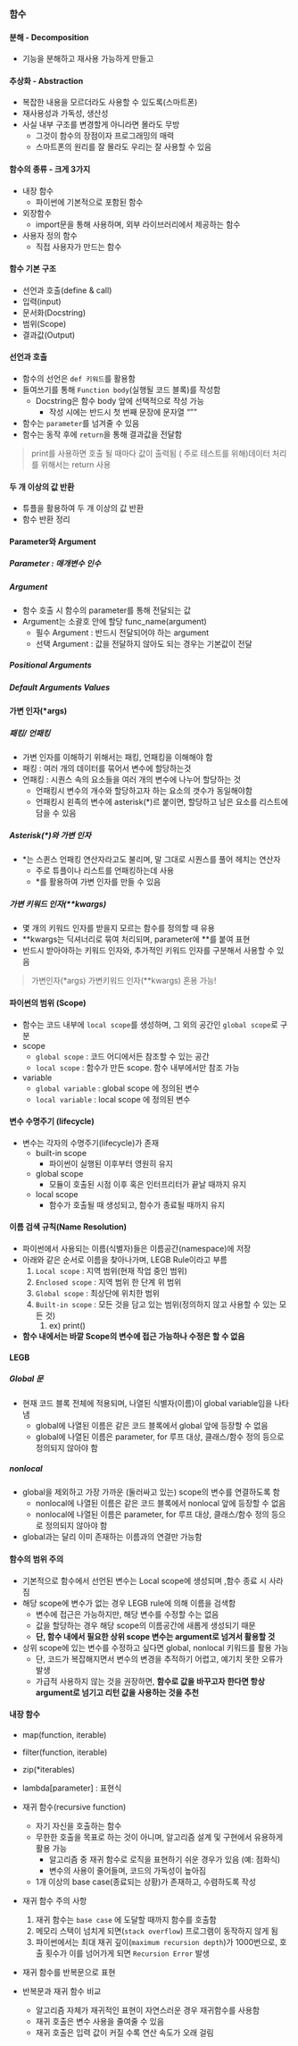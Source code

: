 ### 함수

#### 분해 - Decomposition

- 기능을 분해하고 재사용 가능하게 만들고

#### 추상화 - Abstraction

- 복잡한 내용을 모르더라도 사용할 수 있도록(스마트폰)
- 재사용성과 가독성, 생산성
- 사실 내부 구조를 변경할게 아니라면 몰라도 무방
    - 그것이 함수의 장점이자 프로그래밍의 매력
    - 스마트폰의 원리를 잘 몰라도 우리는 잘 사용할 수 있음

#### 함수의 종류 - 크게 3가지

- 내장 함수
    - 파이썬에 기본적으로 포함된 함수
- 외장함수
    - import문을 통해 사용하며, 외부 라이브러리에서 제공하는 함수
- 사용자 정의 함수
    - 직접 사용자가 만드는 함수
    

#### 함수 기본 구조

- 선언과 호출(define & call)
- 입력(input)
- 문서화(Docstring)
- 범위(Scope)
- 결과값(Output)

#### 선언과 호출

- 함수의 선언은 `def 키워드`를 활용함
- 들여쓰기를 통해 `Function body`(실행될 코드 블록)를 작성함
    - Docstring은 함수 body 앞에 선택적으로 작성 가능
        - 작성 시에는 반드시 첫 번째 문장에 문자열 “””
- 함수는 `parameter`를 넘겨줄 수 있음
- 함수는 동작 후에 `return`을 통해 결과값을 전달함

> print를 사용하면 호출 될 때마다 값이 출력됨 ( 주로 테스트를 위해)데이터 처리를 위해서는 return 사용

#### 두 개 이상의 값 반환
- 튜플을 활용하여 두 개 이상의 값 반환
- 함수 반환 정리

#### Parameter와 Argument
##### Parameter : 매개변수 인수
##### Argument

- 함수 호출 시 함수의 parameter를 통해 전달되는 값
- Argument는 소괄호 안에 할당 func_name(argument)
    - 필수 Argument : 반드시 전달되어야 하는 argument
    - 선택 Argument : 값을 전달하지 않아도 되는 경우는 기본값이 전달

##### Positional Arguments
##### Default Arguments Values

#### 가변 인자(*args)

##### 패킹/ 언패킹

- 가변 인자를 이해하기 위해서는 패킹, 언패킹을 이해해야 함
- 패킹 : 여러 개의 데이터를 묶어서 변수에 할당하는것
- 언패킹 : 시퀀스 속의 요소들을 여러 개의 변수에 나누어 할당하는 것
    - 언패킹시 변수의 개수와 할당하고자 하는 요소의 갯수가 동일해야함
    - 언패킹시 왼족의 변수에 asterisk(*)르 붙이면, 할당하고 남은 요소를 리스트에 담을 수 있음

##### Asterisk(*)와 가변 인자

- *는 스퀸스 언패킹 연산자라고도 불리며, 말 그대로 시퀀스를 풀어 헤치는 연산자
    - 주로 튜플이나 리스트를 언패킹하는데 사용
    - *를 활용하여 가변 인자를 만들 수 있음

##### 가변 키워드 인자(**kwargs)

- 몇 개의 키워드 인자를 받을지 모르는 함수를 정의할 때 유용
- **kwargs는 딕셔너리로 묶여 처리되며, parameter에 **를 붙여 표현
- 반드시 받아야하는 키워드 인자와, 추가적인 키워드 인자를 구분해서 사용할 수 있음

> 가변인자(*args) 가변키워드 인자(**kwargs) 혼용 가능!

#### 파이썬의 범위 (Scope)

- 함수는 코드 내부에 `local scope`를 생성하며, 그 외의 공간인 `global scope`로 구분
- scope
    - `global scope` : 코드 어디에서든 참조할 수 있는 공간
    - `local scope` : 함수가 만든 scope. 함수 내부에서만 참조 가능
- variable
    - `global variable` : global scope 에 정의된 변수
    - `local variable` : local scope 에 정의된 변수

#### 변수 수명주기 (lifecycle)

- 변수는 각자의 수명주기(lifecycle)가 존재
    - built-in scope
        - 파이썬이 실행된 이후부터 영원히 유지
    - global scope
        - 모듈이 호출된 시점 이후 혹은 인터프리터가 끝날 때까지 유지
    - local scope
        - 함수가 호출될 때 생성되고, 함수가 종료될 때까지 유지

#### 이름 검색 규칙(Name Resolution)

- 파이썬에서 사용되는 이름(식별자)들은 이름공간(namespace)에 저장
- 아래와 같은 순서로 이름을 찾아나가며, LEGB Rule이라고 부름
    1. `Local scope` : 지역 범위(현재 작업 중인 범위)
    2. `Enclosed scope` : 지역 범위 한 단계 위 범위
    3. `Global scope` : 최상단에 위치한 범위
    4. `Built-in scope` : 모든 것을 담고 있는 범위(정의하지 않고 사용할 수 있는 모든 것)
        1. ex) print()
- **함수 내에서는 바깥 Scope의 변수에 접근 가능하나 수정은 할 수 없음**

#### LEGB

##### Global 문

- 현재 코드 블록 전체에 적용되며, 나열된 식별자(이름)이 global variable임을 나타냄
    - global에 나열된 이름은 같은 코드 블록에서 global 앞에 등장할 수 없음
    - global에 나열된 이름은 parameter, for 루프 대상, 클래스/함수 정의 등으로 정의되지 않아야 함

##### nonlocal

- global을 제외하고 가장 가까운 (둘러싸고 있는) scope의 변수를 연결하도록 함
    - nonlocal에 나열된 이름은 같은 코드 블록에서 nonlocal 앞에 등장할 수 없음
    - nonlocal에 나열된 이름은 parameter, for 루프 대상, 클래스/함수 정의 등으로 정의되지 않아야 함
- global과는 달리 이미 존재하는 이름과의 연결만 가능함

#### **함수의 범위 주의**

- 기본적으로 함수에서 선언된 변수는 Local scope에 생성되며 ,함수 종료 시 사라짐
- 해당 scope에 변수가 없는 경우 LEGB rule에 의해 이름을 검색함
    - 변수에 접근은 가능하지만, 해당 변수를 수정할 수는 없음
    - 값을 할당하는 경우 해당 scope의 이름공간에 새롭게 생성되기 때문
    - **단, 함수 내에서 필요한 상위 scope 변수는 argument로 넘겨서 활용할 것**
- 상위 scope에 있는 변수를 수정하고 싶다면 global, nonlocal 키워드를 활용 가능
    - 단, 코드가 복잡해지면서 변수의 변경을 추적하기 어렵고, 예기치 못한 오류가 발생
    - 가급적 사용하지 않는 것을 권장하면, **함수로 값을 바꾸고자 한다면 항상 argument로 넘기고 리턴 값을 사용하는 것을 추천**

#### 내장 함수

- map(function, iterable)

- filter(function, iterable)

- zip(*iterables)

- lambda[parameter] : 표현식


- 재귀 함수(recursive function)
    - 자기 자신을 호출하는 함수
    - 무한한 호출을 목표로 하는 것이 아니며, 알고리즘 설계 및 구현에서 유용하게 활용 가능
        - 알고리즘 중 재귀 함수로 로직을 표현하기 쉬운 경우가 있음 (예: 점화식)
        - 변수의 사용이 줄어들며, 코드의 가독성이 높아짐
    - 1개 이상의 base case(종료되는 상황)가 존재하고, 수렴하도록 작성


- 재귀 함수 주의 사항
    1. 재귀 함수는 `base case` 에 도달할 때까지 함수를 호출함
    2. 메모리 스택이 넘치게 되면(`stack overflow`) 프로그램이 동작하지 않게 됨
    3. 파이썬에서는 최대 재귀 깊이(`maximum recursion depth`)가 1000번으로, 호출 횟수가 이를 넘어가게 되면 `Recursion Error` 발생
- 재귀 함수를 반복문으로 표현


- 반복문과 재귀 함수 비교
    - 알고리즘 자체가 재귀적인 표현이 자연스러운 경우 재귀함수를 사용함
    - 재귀 호출은 변수 사용을 줄여줄 수 있음
    - 재귀 호출은 입력 값이 커질 수록 연산 속도가 오래 걸림

